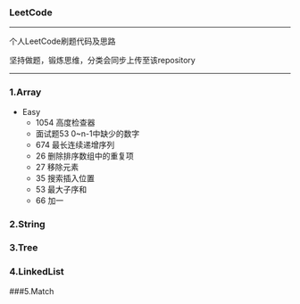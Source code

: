 ### LeetCode
---
个人LeetCode刷题代码及思路

坚持做题，锻炼思维，分类会同步上传至该repository


---
### 1.Array

* Easy
   * 1054              高度检查器
   * 面试题53           0~n-1中缺少的数字
   * 674               最长连续递增序列
   * 26 删除排序数组中的重复项
   * 27 移除元素
   * 35 搜索插入位置
   * 53 最大子序和
   * 66 加一


### 2.String


### 3.Tree


### 4.LinkedList


###5.Match